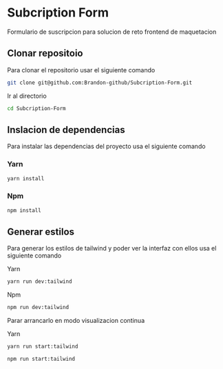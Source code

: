 # Subcription Form

Formulario de suscripcion para solucion de reto frontend de maquetacion

## Clonar repositoio

Para clonar el repositorio usar el siguiente comando

```bash
git clone git@github.com:Brandon-github/Subcription-Form.git
```

Ir al directorio 
```bash
cd Subcription-Form
```

## Inslacion de dependencias

Para instalar las dependencias del proyecto usa el siguiente comando

### Yarn
```bash
yarn install
```

### Npm
```bash
npm install
```

## Generar estilos 

Para generar los estilos de tailwind y poder ver la interfaz con ellos usa el siguiente comando

Yarn
```bash
yarn run dev:tailwind
```

Npm
```bash
npm run dev:tailwind
```

Parar arrancarlo en modo visualizacion continua

Yarn
```bash
yarn run start:tailwind
```

```bash
npm run start:tailwind
```

